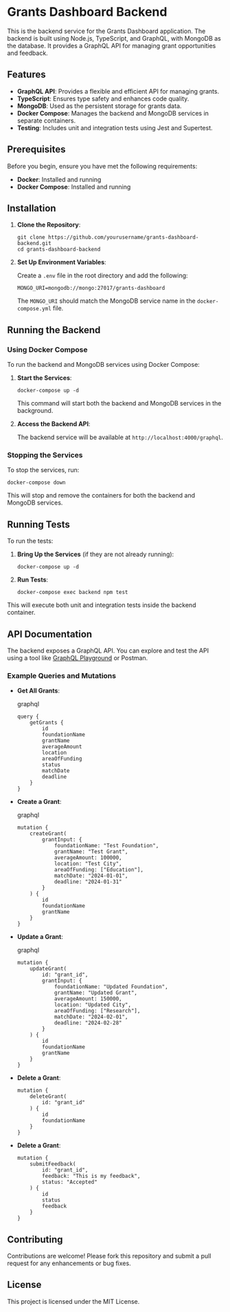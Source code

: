 # Grants Dashboard Backend

This is the backend service for the Grants Dashboard application. The backend is built using Node.js, TypeScript, and GraphQL, with MongoDB as the database. It provides a GraphQL API for managing grant opportunities and feedback.

## Features

-   **GraphQL API**: Provides a flexible and efficient API for managing grants.
-   **TypeScript**: Ensures type safety and enhances code quality.
-   **MongoDB**: Used as the persistent storage for grants data.
-   **Docker Compose**: Manages the backend and MongoDB services in separate containers.
-   **Testing**: Includes unit and integration tests using Jest and Supertest.

## Prerequisites

Before you begin, ensure you have met the following requirements:

-   **Docker**: Installed and running
-   **Docker Compose**: Installed and running

## Installation

1.  **Clone the Repository**:
    ```
    git clone https://github.com/yourusername/grants-dashboard-backend.git
    cd grants-dashboard-backend
    ```

2.  **Set Up Environment Variables**:

    Create a `.env` file in the root directory and add the following:
    ```
    MONGO_URI=mongodb://mongo:27017/grants-dashboard 
    ```

    The `MONGO_URI` should match the MongoDB service name in the `docker-compose.yml` file.


## Running the Backend

### Using Docker Compose

To run the backend and MongoDB services using Docker Compose:

1.  **Start the Services**:

    ```
    docker-compose up -d 
    ```

    This command will start both the backend and MongoDB services in the background.

2.  **Access the Backend API**:

    The backend service will be available at `http://localhost:4000/graphql`.


### Stopping the Services

To stop the services, run:

```
docker-compose down 
```

This will stop and remove the containers for both the backend and MongoDB services.

## Running Tests

To run the tests:

1.  **Bring Up the Services** (if they are not already running):
    ```
    docker-compose up -d 
    ```

2.  **Run Tests**:
    ```
    docker-compose exec backend npm test
    ```


This will execute both unit and integration tests inside the backend container.

## API Documentation

The backend exposes a GraphQL API. You can explore and test the API using a tool like [GraphQL Playground](https://github.com/graphql/graphql-playground) or Postman.

### Example Queries and Mutations

-   **Get All Grants**:

    graphql

    ```
    query {
        getGrants {
            id
            foundationName
            grantName
            averageAmount
            location
            areaOfFunding
            status
            matchDate
            deadline
        }
    }
    ```

-   **Create a Grant**:

    graphql

    ```
    mutation {
        createGrant(
            grantInput: {
                foundationName: "Test Foundation",
                grantName: "Test Grant",
                averageAmount: 100000,
                location: "Test City",
                areaOfFunding: ["Education"],
                matchDate: "2024-01-01",
                deadline: "2024-01-31"
            }
        ) {
            id
            foundationName
            grantName
        }
    }
    ```

-   **Update a Grant**:

    graphql

    ```
    mutation {
        updateGrant(
            id: "grant_id", 
            grantInput: {
                foundationName: "Updated Foundation",
                grantName: "Updated Grant",
                averageAmount: 150000,
                location: "Updated City",
                areaOfFunding: ["Research"],
                matchDate: "2024-02-01",
                deadline: "2024-02-28"
            }
        ) {
            id
            foundationName
            grantName
        }
    }
    ```

-   **Delete a Grant**:

    ```
    mutation {
        deleteGrant(
            id: "grant_id"
        ) {
            id
            foundationName
        }
    }
    ```

-   **Delete a Grant**:
    ```
    mutation {
        submitFeedback(
            id: "grant_id", 
            feedback: "This is my feedback", 
            status: "Accepted"
        ) {
            id
            status
            feedback
        }
    }
    ```


## Contributing

Contributions are welcome! Please fork this repository and submit a pull request for any enhancements or bug fixes.

## License

This project is licensed under the MIT License.